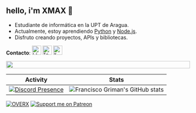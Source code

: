 ## hello, i'm XMAX 👋

- Estudiante de informática en la UPT de Aragua.
- Actualmente, estoy aprendiendo [Python](https://en.wikipedia.org/wiki/Python_(programming_language))
 y [Node.js](https://es.wikipedia.org/wiki/Node.js).
- Disfruto creando proyectos, APIs y bibliotecas.

**Contacto**:
[<code><img height="25" alt="Linkedin" src="https://images.crunchbase.com/image/upload/c_pad,f_auto,q_auto:eco,dpr_1/v1440924046/wi1mlnkbn2jluko8pzkj.png"></code>](https://discord.gg/overx-devlopers-cyber-security-mrc-1212061445274210384)
[<code><img height="25" alt="Telegram" src="https://images.sftcdn.net/images/t_app-icon-m/p/dd056881-d039-479e-86c9-f30aebb46c55/548977996/telegram-Download-Telegram.jpg"></code>](https://t.me/+CrT_zAjvTD9lMmNk)
[<code><img height="25" alt="X (Twitter)" src="https://img.freepik.com/vector-gratis/nuevo-diseno-icono-x-logotipo-twitter-2023_1017-45418.jpg"></code>](https://x.com/x_mmax)


<img src="https://i.imgur.com/dBaSKWF.gif" height="20" width="100%">

| Activity | Stats |
|----------|-------|
|[![Discord Presence](https://media.discordapp.net/attachments/1251508844870369350/1251508845151260682/OIG1_6.jpeg?ex=666ed5f0&is=666d8470&hm=60169e90d08f4abe1276c6711a8c7d37c15b37cd2b25352b4310b508c89e318e&=&format=webp&width=676&height=676)](https://discord.gg/mNHfQYTqsc)| ![Francisco Griman's GitHub stats](https://github-readme-stats.vercel.app/api?username=fcoagz&show_icons=true&theme=transparent) |

[![OVERX](https://media.discordapp.net/attachments/1251186422954590330/1251186423135080498/x_max.png?ex=666e5269&is=666d00e9&hm=e24a9873d169e11751f322ad0f05c2721f3b09f39c5807f0e1cf378bc567619b&=&format=webp&quality=lossless)](https://discord.gg/mNHfQYTqsc)
[![Support me on Patreon](https://cdn.discordapp.com/attachments/1251177177685426310/1251177177958060153/we.png?ex=666e49cc&is=666cf84c&hm=9024fe40e28f80c9f5c6a0adca00187ea4ea789e7bb69b214b098150d7bb7231&)](https://discord.gg/mNHfQYTqsc)
